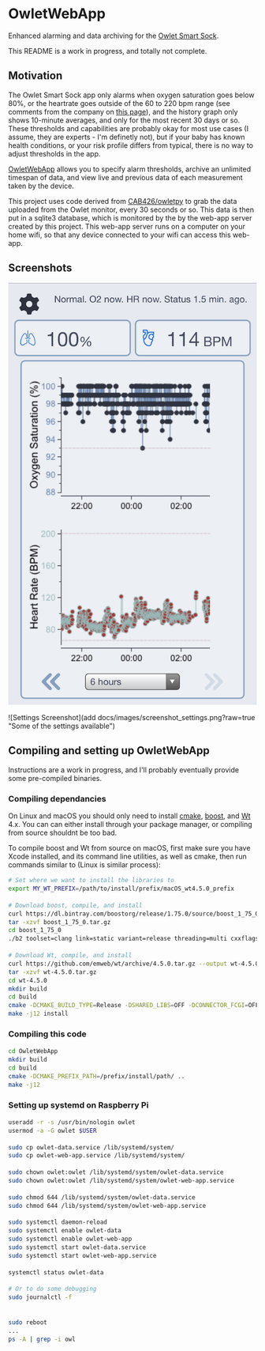 # OwletWebApp
Enhanced alarming and data archiving for the [Owlet Smart Sock](https://owletcare.com).

This README is a work in progress, and totally not complete.

## Motivation
The Owlet Smart Sock app only alarms when oxygen saturation goes below 80%, or the heartrate goes outside of the 60 to 220 bpm range (see comments from the company on [this page](https://blog.owletcare.com/understanding-pulse-oximetry-and-how-owlet-uses-it/)),
and the history graph only shows 10-minute averages, and only for the most recent 30 days or so.
These thresholds and capabilities are probably okay for most use cases (I assume, they are experts - I'm definetly not), but if your baby has known health conditions, or your risk profile differs from typical, there is no way to adjust thresholds in the app.

[OwletWebApp](http://github.com/wcjohns/OwletWebApp) allows you to specify alarm thresholds, archive an unlimited timespan of data, and view live and previous data of each measurement taken by the device.

This project uses code derived from [CAB426/owletpy](https://github.com/CAB426/owletpy) to grab the data uploaded from the Owlet monitor, every 30 seconds or so.  This data is then put in a sqlite3 database, which is monitored by the by the web-app server created by this project.  This web-app server runs on a computer on your home wifi, so that any device connected to your wifi can access this web-app.


## Screenshots
![iPhone Screenshot](docs/images/screenshot_iphone.png?raw=true "Screenshot on iPhone")

![Settings Screenshot](add docs/images/screenshot_settings.png?raw=true "Some of the settings available")


## Compiling and setting up OwletWebApp
Instructions are a work in progress, and I'll probably eventually provide some pre-compiled binaries.

### Compiling dependancies
On Linux and macOS you should only need to install [cmake](http://cmake.org), [boost](https://www.boost.org), and [Wt](https://www.webtoolkit.eu/wt/) 4.x.
You can can either install through your package manager, or compiling from source shouldnt be too bad.

To compile boost and Wt from source on macOS, first make sure you have Xcode installed, and its command line utilities, as well as cmake, then run commands similar to (Linux is similar process):
```bash
# Set where we want to install the libraries to
export MY_WT_PREFIX=/path/to/install/prefix/macOS_wt4.5.0_prefix

# Download boost, compile, and install
curl https://dl.bintray.com/boostorg/release/1.75.0/source/boost_1_75_0.tar.gz --output boost_1_75_0.tar.gz
tar -xzvf boost_1_75_0.tar.gz
cd boost_1_75_0
./b2 toolset=clang link=static variant=release threading=multi cxxflags="-std=c++11 -stdlib=libc++" linkflags="-std=c++11 -stdlib=libc++" --prefix=${MY_WT_PREFIX} -j12 install

# Download Wt, compile, and install
curl https://github.com/emweb/wt/archive/4.5.0.tar.gz --output wt-4.5.0.tar.gz
tar -xzvf wt-4.5.0.tar.gz
cd wt-4.5.0
mkdir build
cd build
cmake -DCMAKE_BUILD_TYPE=Release -DSHARED_LIBS=OFF -DCONNECTOR_FCGI=OFF -DBUILD_EXAMPLES=OFF -DBUILD_TESTS=OFF -DBoost_USE_STATIC_LIBS=ON -DCMAKE_PREFIX_PATH=${MY_WT_PREFIX} -DCMAKE_INSTALL_PREFIX=${MY_WT_PREFIX} -DCONFIGDIR=${MY_WT_PREFIX}/etc/etc -DCONFIGURATION=${MY_WT_PREFIX}/etc/wt/wt_config.xml -DWTHTTP_CONFIGURATION=${MY_WT_PREFIX}/etc/wt/wthttpd -DRUNDIR=${MY_WT_PREFIX}/var/run/wt  ..
make -j12 install
```

### Compiling this code
```bash
cd OwletWebApp
mkdir build
cd build
cmake -DCMAKE_PREFIX_PATH=/prefix/install/path/ ..
make -j12
```


### Setting up systemd on Raspberry Pi

```bash
useradd -r -s /usr/bin/nologin owlet
usermod -a -G owlet $USER

sudo cp owlet-data.service /lib/systemd/system/
sudo cp owlet-web-app.service /lib/systemd/system/

sudo chown owlet:owlet /lib/systemd/system/owlet-data.service
sudo chown owlet:owlet /lib/systemd/system/owlet-web-app.service

sudo chmod 644 /lib/systemd/system/owlet-data.service
sudo chmod 644 /lib/systemd/system/owlet-web-app.service

sudo systemctl daemon-reload
sudo systemctl enable owlet-data
sudo systemctl enable owlet-web-app
sudo systemctl start owlet-data.service
sudo systemctl start owlet-web-app.service

systemctl status owlet-data

# Or to do some debugging
sudo journalctl -f


sudo reboot
...
ps -A | grep -i owl
```
